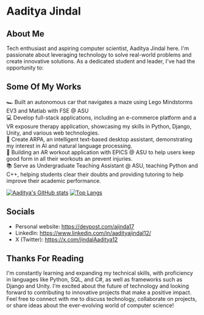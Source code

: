 # Aaditya Jindal

## About Me
Tech enthusiast and aspiring computer scientist, Aaditya Jindal here. I'm passionate about leveraging technology to solve real-world problems and create innovative solutions.
As a dedicated student and leader, I've had the opportunity to:

## Some Of My Works
🏎️ Built an autonomous car that navigates a maze using Lego Mindstorms EV3 and Matlab with FSE @ ASU<br>
💻 Develop full-stack applications, including an e-commerce platform and a VR exposure therapy application, showcasing my skills in Python, Django, Unity, and various web technologies.<br>
🤖 Create ARPA, an intelligent text-based desktop assistant, demonstrating my interest in AI and natural language processing.<br>
💪 Building an AR workout application with EPICS @ ASU to help users keep good form in all their workouts an prevent injuries.<br>
📚 Serve as Undergraduate Teaching Assistant @ ASU, teaching Python and C++, helping students clear their doubts and providing tutoring to help improve their academic performance.<br>

[![Aaditya's GitHub stats](https://github-readme-stats.vercel.app/api?username=retr0-os)](https://github.com/retr0-os/github-readme-stats)   [![Top Langs](https://github-readme-stats.vercel.app/api/top-langs/?username=retr0-os&layout=compact)](https://github.com/retr0-os/github-readme-stats&layout=compact)


## Socials
- Personal website: https://devpost.com/ajinda17
- LinkedIn: https://www.linkedin.com/in/aadityajindal12/
- X (Twitter): https://x.com/jindalAaditya12


## Thanks For Reading
I'm constantly learning and expanding my technical skills, with proficiency in languages like Python, SQL, and C#, as well as frameworks such as Django and Unity. I'm excited about the future of technology and looking forward to contributing to innovative projects that make a positive impact.
Feel free to connect with me to discuss technology, collaborate on projects, or share ideas about the ever-evolving world of computer science!

